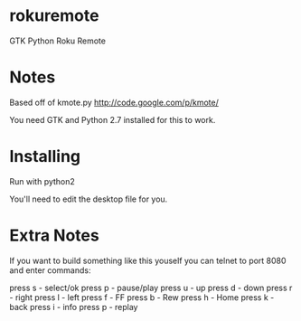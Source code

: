 rokuremote
==========

GTK Python Roku Remote

Notes
=========
Based off of kmote.py
http://code.google.com/p/kmote/

You need GTK and Python 2.7 installed for this to work.


Installing
==========

Run with python2

You'll need to edit the desktop file for you.

Extra Notes
===========

If you want to build something like this youself you can telnet to port 8080 and enter commands:

press s - select/ok
press p - pause/play
press u - up
press d - down
press r - right
press l - left
press f - FF
press b - Rew
press h - Home
press k - back
press i - info
press p - replay
